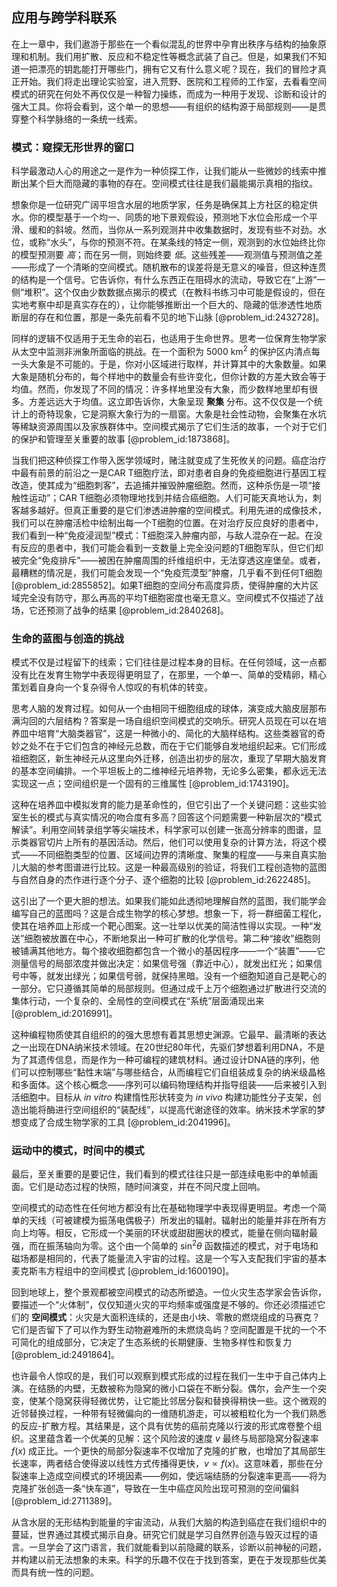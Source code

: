 ## 应用与跨学科联系

在上一章中，我们遨游于那些在一个看似混乱的世界中孕育出秩序与结构的抽象原理和机制。我们用扩散、反应和不稳定性等概念武装了自己。但是，如果我们不知道一把漂亮的钥匙能打开哪些门，拥有它又有什么意义呢？现在，我们的冒险才真正开始。我们将走出理论实验室，进入荒野、医院和工程师的工作室，去看看空间模式的研究在何处不再仅仅是一种智力操练，而成为一种用于发现、诊断和设计的强大工具。你将会看到，这个单一的思想——有组织的结构源于局部规则——是贯穿整个科学脉络的一条统一线索。

### 模式：窥探无形世界的窗口

科学最激动人心的用途之一是作为一种侦探工作，让我们能从一些微妙的线索中推断出某个巨大而隐藏的事物的存在。空间模式往往是我们最能揭示真相的指纹。

想象你是一位研究广阔平坦含水层的地质学家，任务是确保其上方社区的稳定供水。你的模型基于一个均一、同质的地下景观假设，预测地下水位会形成一个平滑、缓和的斜坡。然而，当你从一系列观测井中收集数据时，发现有些不对劲。水位，或称“水头”，与你的预测不符。在某条线的特定一侧，观测到的水位始终比你的模型预测要 *高*；而在另一侧，则始终要 *低*。这些残差——观测值与预测值之差——形成了一个清晰的空间模式。随机散布的误差将是无意义的噪音，但这种连贯的结构是一个信号。它告诉你，有什么东西正在阻碍水的流动，导致它在“上游”一侧“堆积”。这个仅由少数数据点揭示的模式（在教科书练习中可能是假设的，但在实地考察中却是真实存在的），让你能够推断出一个巨大的、隐藏的低渗透性地质断层的存在和位置，那是一条先前看不见的地下山脉 [@problem_id:2432728]。

同样的逻辑不仅适用于无生命的岩石，也适用于生命世界。思考一位保育生物学家从太空中监测非洲象所面临的挑战。在一个面积为 $5000 \text{ km}^2$ 的保护区内清点每一头大象是不可能的。于是，你对小区域进行取样，并计算其中的大象数量。如果大象是随机分布的，每个样地中的数量会有些许变化，但你计数的方差大致会等于均值。然而，你发现了不同的情况：许多样地里没有大象，而少数样地里却有很多。方差远远大于均值。这立即告诉你，大象呈现 **聚集** 分布。这不仅仅是一个统计上的奇特现象，它是洞察大象行为的一扇窗。大象是社会性动物，会聚集在水坑等稀缺资源周围以及家族群体中。空间模式揭示了它们生活的故事，一个对于它们的保护和管理至关重要的故事 [@problem_id:1873868]。

当我们把这种侦探工作带入医学领域时，赌注就变成了生死攸关的问题。癌症治疗中最有前景的前沿之一是CAR T细胞疗法，即对患者自身的免疫细胞进行基因工程改造，使其成为“细胞刺客”，去追捕并摧毁肿瘤细胞。然而，这种杀伤是一项“接触性运动”；CAR T细胞必须物理地找到并结合癌细胞。人们可能天真地认为，刺客越多越好。但真正重要的是它们渗透进肿瘤的空间模式。利用先进的成像技术，我们可以在肿瘤活检中绘制出每一个T细胞的位置。在对治疗反应良好的患者中，我们看到一种“免疫浸润型”模式：T细胞深入肿瘤内部，与敌人混杂在一起。在没有反应的患者中，我们可能会看到一支数量上完全没问题的T细胞军队，但它们却被完全“免疫排斥”——被困在肿瘤周围的纤维组织中，无法穿透这座堡垒。或者，最糟糕的情况是，我们可能会发现一个“免疫荒漠型”肿瘤，几乎看不到任何T细胞 [@problem_id:2855852]。如果T细胞的空间分布高度异质，使得肿瘤的大片区域完全没有防守，那么再高的平均T细胞密度也毫无意义。空间模式不仅描述了战场，它还预测了战争的结果 [@problem_id:2840268]。

### 生命的蓝图与创造的挑战

模式不仅是过程留下的线索；它们往往是过程本身的目标。在任何领域，这一点都没有比在发育生物学中表现得更明显了，在那里，一个单一、简单的受精卵，精心策划着自身向一个复杂得令人惊叹的有机体的转变。

思考人脑的发育过程。如何从一个由相同干细胞组成的球体，演变成大脑皮层那布满沟回的六层结构？答案是一场自组织空间模式的交响乐。研究人员现在可以在培养皿中培育“大脑类器官”，这是一种微小的、简化的大脑样结构。这些类器官的奇妙之处不在于它们包含的神经元总数，而在于它们能够自发地组织起来。它们形成祖细胞区，新生神经元从这里向外迁移，创造出初步的层次，重现了早期大脑发育的基本空间编排。一个平坦板上的二维神经元培养物，无论多么密集，都永远无法实现这一点；空间组织是一个固有的三维属性 [@problem_id:1743190]。

这种在培养皿中模拟发育的能力是革命性的，但它引出了一个关键问题：这些实验室生长的模式与真实情况的吻合度有多高？回答这个问题需要一种新层次的“模式解读”。利用空间转录组学等尖端技术，科学家可以创建一张高分辨率的图谱，显示类器官切片上所有的基因活动。然后，他们可以使用复杂的计算方法，将这个模式——不同细胞类型的位置、区域间边界的清晰度、聚集的程度——与来自真实胎儿大脑的参考图谱进行比较。这是一种最高级别的验证，将我们工程创造物的蓝图与自然自身的杰作进行逐个分子、逐个细胞的比较 [@problem_id:2622485]。

这引出了一个更大胆的想法。如果我们能如此透彻地理解自然的蓝图，我们能学会编写自己的蓝图吗？这是合成生物学的核心梦想。想象一下，将一群细菌工程化，使其在培养皿上形成一个靶心图案。这一壮举以优美的简洁性得以实现。一种“发送”细胞被放置在中心，不断地泵出一种可扩散的化学信号。第二种“接收”细胞则被铺满其他地方。每个接收细胞都包含一个微小的基因程序——一个“装置”——它测量信号的局部浓度并做出决定：如果信号强（靠近中心），就发出红光；如果信号中等，就发出绿光；如果信号弱，就保持黑暗。没有一个细胞知道自己是靶心的一部分。它只遵循其简单的局部规则。但通过成千上万个细胞通过扩散进行交流的集体行动，一个复杂的、全局性的空间模式在“系统”层面涌现出来 [@problem_id:2016991]。

这种编程物质使其自组织的的强大思想有着其思想史渊源。它最早、最清晰的表达之一出现在DNA纳米技术领域。在20世纪80年代，先驱们梦想着利用DNA，不是为了其遗传信息，而是作为一种可编程的建筑材料。通过设计DNA链的序列，他们可以控制哪些“黏性末端”与哪些结合，从而编程它们自组装成复杂的纳米级晶格和多面体。这个核心概念——序列可以编码物理结构并指导组装——后来被引入到活细胞中。目标从 *in vitro* 构建惰性形状转变为 *in vivo* 构建功能性分子支架，创造出能将酶进行空间组织的“装配线”，以提高代谢途径的效率。纳米技术学家的梦想变成了合成生物学家的工具 [@problem_id:2041996]。

### 运动中的模式，时间中的模式

最后，至关重要的是要记住，我们看到的模式往往只是一部连续电影中的单帧画面。它们是动态过程的快照，随时间演变，并在不同尺度上回响。

空间模式的动态性在任何地方都没有比在基础物理学中表现得更明显。考虑一个简单的天线（可被建模为振荡电偶极子）所发出的辐射。辐射出的能量并非在所有方向上均等。相反，它形成一个美丽的环状或甜甜圈状的模式，能量在侧向辐射最强，而在振荡轴向为零。这个由一个简单的 $\sin^2\theta$ 函数描述的模式，对于电场和磁场都是相同的，代表了能量流入宇宙的过程。这是一个写入支配我们宇宙的基本麦克斯韦方程组中的空间模式 [@problem_id:1600190]。

回到地球上，整个景观都被空间模式的动态所塑造。一位火灾生态学家会告诉你，要描述一个“火体制”，仅仅知道火灾的平均频率或强度是不够的。你还必须描述它们的 **空间模式**：火灾是大面积连续的，还是由小块、零散的燃烧组成的马赛克？它们是否留下了可以作为野生动物避难所的未燃烧岛屿？空间配置是干扰的一个不可简化的组成部分，它决定了生态系统的长期健康、生物多样性和恢复力 [@problem_id:2491864]。

也许最令人惊叹的是，我们可以观察到模式形成的过程在我们一生中于自己体内上演。在结肠的内壁，无数被称为隐窝的微小口袋在不断分裂。偶尔，会产生一个突变，使某个隐窝获得轻微优势，让它能比邻居分裂和替换得稍快一些。这个微观的近邻替换过程，一种带有轻微偏向的一维随机游走，可以被粗粒化为一个我们熟悉的反应-扩散方程。其结果是，这个具有优势的癌前克隆以行波的形式席卷整个组织。这里蕴含着一个优美的见解：这个风险波的速度 $v$ 最终与局部隐窝分裂速率 $f(x)$ 成正比。一个更快的局部分裂速率不仅增加了克隆的扩散，也增加了其局部生长速率，两者结合使得波以线性方式传播得更快，$v \propto f(x)$。这意味着，那些在分裂速率上造成空间模式的环境因素——例如，使远端结肠的分裂速率更高——将为克隆扩张创造一条“快车道”，导致在一生中癌症风险出现可预测的空间偏斜 [@problem_id:2711389]。

从含水层的无形结构到能量的宇宙流动，从我们大脑的构造到癌症在我们组织中的蔓延，世界通过其模式揭示自身。研究它们就是学习自然界创造与毁灭过程的语言。一旦学会了这门语言，我们就能看到以前隐藏的联系，诊断以前神秘的问题，并构建以前无法想象的未来。科学的乐趣不仅在于找到答案，更在于发现那些优美而具有统一性的问题。